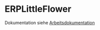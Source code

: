# ERPLittleFlower

Dokumentation siehe [Arbeitsdokumentation](dokumentation/Arbeitsdokumentation.md)
